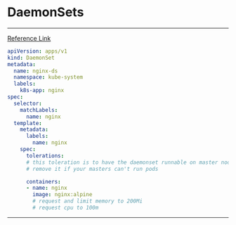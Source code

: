 # DaemonSets

---

[Reference Link](https://kubernetes.io/docs/concepts/workloads/controllers/daemonset/)

```yml
apiVersion: apps/v1
kind: DaemonSet
metadata:
  name: nginx-ds
  namespace: kube-system
  labels:
    k8s-app: nginx
spec:
  selector:
    matchLabels:
      name: nginx
  template:
    metadata:
      labels:
        name: nginx
    spec:
      tolerations:
      # this toleration is to have the daemonset runnable on master nodes
      # remove it if your masters can't run pods

      containers:
      - name: nginx
        image: nginx:alpine
        # request and limit memory to 200Mi
        # request cpu to 100m
```

---